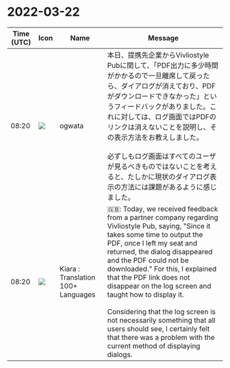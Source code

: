 # 2022-03-22

|Time (UTC)|Icon|Name|Message|
|---|---|---|---|
|08:20|![](https://avatars.slack-edge.com/2019-11-22/845042642576_070441337abaca9fb7b3_72.png)|ogwata|本日、提携先企業からVivliostyle Pubに関して、「PDF出力に多少時間がかかるので一旦離席して戻ったら、ダイアログが消えており、PDFがダウンロードできなかった」というフィードバックがありました。これに対しては、ログ画面ではPDFのリンクは消えないことを説明し、その表示方法をお教えしました。<br><br>必ずしもログ画面はすべてのユーザが見るべきものではないことを考えると、たしかに現状のダイアログ表示の方法には課題があるように感じました。|
|08:20|![](https://avatars.slack-edge.com/2021-08-02/2324149410423_2aa7423c4133ecb9f168_72.png)|Kiara : Translation 100+ Languages|🇬🇧: Today, we received feedback from a partner company regarding Vivliostyle Pub, saying, "Since it takes some time to output the PDF, once I left my seat and returned, the dialog disappeared and the PDF could not be downloaded." For this, I explained that the PDF link does not disappear on the log screen and taught how to display it.<br><br>Considering that the log screen is not necessarily something that all users should see, I certainly felt that there was a problem with the current method of displaying dialogs.|

